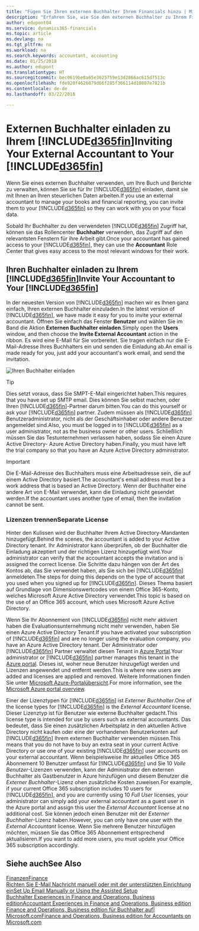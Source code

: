 ```yaml
---
title: "Fügen Sie Ihren externen Buchhalter Ihrem Financials hinzu | Microsoft Docs"
description: "Erfahren Sie, wie Sie den externen Buchhalter zu Ihrem Finance and Operations, Business edition einladen können."
author: edupont04
ms.service: dynamics365-financials
ms.topic: article
ms.devlang: na
ms.tgt_pltfrm: na
ms.workload: na
ms.search.keywords: accountant, accounting
ms.date: 01/25/2018
ms.author: edupont
ms.translationtype: HT
ms.sourcegitcommit: bec0619be0a65e3625759e13d2866ac615d7513c
ms.openlocfilehash: fde920f4626079d66f285f366114d10807e7821b
ms.contentlocale: de-de
ms.lasthandoff: 03/22/2018

---
```

# <a name="inviting-your-external-accountant-to-your-included365finincludesd365finmdmd"></a><span data-ttu-id="aace6-103">Externen Buchhalter einladen zu Ihrem [!INCLUDE[d365fin](includes/d365fin_md.md)]</span><span class="sxs-lookup"><span data-stu-id="aace6-103">Inviting Your External Accountant to Your [!INCLUDE[d365fin](includes/d365fin_md.md)]</span></span>
<span data-ttu-id="aace6-104">Wenn Sie eines externen Buchhalter verwenden, um Ihre Buch und Berichte zu verwalten, können Sie sie für Ihr [!INCLUDE[d365fin](includes/d365fin_md.md)] einladen, damit sie mit Ihnen an Ihren steuerlichen Daten arbeiten.</span><span class="sxs-lookup"><span data-stu-id="aace6-104">If you use an external accountant to manage your books and financial reporting, you can invite them to your [!INCLUDE[d365fin](includes/d365fin_md.md)] so they can work with you on your fiscal data.</span></span>

<span data-ttu-id="aace6-105">Sobald Ihr Buchhalter zu den verwendeten [!INCLUDE[d365fin](includes/d365fin_md.md)] Zugriff hat, können sie das Rollencenter **Buchhalter** verwenden, das Zugriff auf den relevantsten Fenstern für ihre Arbeit gibt.</span><span class="sxs-lookup"><span data-stu-id="aace6-105">Once your accountant has gained access to your [!INCLUDE[d365fin](includes/d365fin_md.md)], they can use the **Accountant** Role Center that gives easy access to the most relevant windows for their work.</span></span>  

## <a name="invite-your-accountant-to-your-included365finincludesd365finmdmd"></a><span data-ttu-id="aace6-106">Ihren Buchhalter einladen zu Ihrem [!INCLUDE[d365fin](includes/d365fin_md.md)]</span><span class="sxs-lookup"><span data-stu-id="aace6-106">Invite Your Accountant to Your [!INCLUDE[d365fin](includes/d365fin_md.md)]</span></span>
<span data-ttu-id="aace6-107">In der neuesten Version von [!INCLUDE[d365fin](includes/d365fin_md.md)] machen wir es Ihnen ganz einfach, Ihren externen Buchhalter einzuladen.</span><span class="sxs-lookup"><span data-stu-id="aace6-107">In the latest version of [!INCLUDE[d365fin](includes/d365fin_md.md)], we have made it easy for you to invite your external accountant.</span></span> <span data-ttu-id="aace6-108">Öffnen Sie einfach das Fenster **Benutzer** und wählen Sie im Band die Aktion **Externen Buchhalter einladen**.</span><span class="sxs-lookup"><span data-stu-id="aace6-108">Simply open the **Users** window, and then choose the **Invite External Accountant** action in the ribbon.</span></span> <span data-ttu-id="aace6-109">Es wird eine E-Mail für Sie vorbereitet. Sie tragen einfach nur die E-Mail-Adresse Ihres Buchhalters ein und senden die Einladung ab.</span><span class="sxs-lookup"><span data-stu-id="aace6-109">An email is made ready for you, just add your accountant's work email, and send the invitation.</span></span>  

![Ihren Buchhalter einladen](./media/finance-invite-accountant/invite-accountant.png)

> [!TIP]  
>  <span data-ttu-id="aace6-111">Dies setzt voraus, dass Sie SMPT-E-Mail eingerichtet haben.</span><span class="sxs-lookup"><span data-stu-id="aace6-111">This requires that you have set up SMTP email.</span></span> <span data-ttu-id="aace6-112">Dies können Sie selbst machen, oder Ihren [!INCLUDE[d365fin](includes/d365fin_md.md)]-Partner darum bitten.</span><span class="sxs-lookup"><span data-stu-id="aace6-112">You can do this yourself or ask your [!INCLUDE[d365fin](includes/d365fin_md.md)] partner.</span></span> <span data-ttu-id="aace6-113">Zudem müssen als [!INCLUDE[d365fin](includes/d365fin_md.md)] Benutzeradministrator, nicht als der Geschäftsinhaber oder andere Benutzer angemeldet sind.</span><span class="sxs-lookup"><span data-stu-id="aace6-113">Also, you must be logged in to [!INCLUDE[d365fin](includes/d365fin_md.md)] as a user administrator, not as the business owner or other users.</span></span> <span data-ttu-id="aace6-114">Schließlich müssen Sie das Testunternehmen verlassen haben, sodass Sie einen Azure Active Directory- Azure Active Directory haben.</span><span class="sxs-lookup"><span data-stu-id="aace6-114">Finally, you must have left the trial company so that you have an Azure Active Directory administrator.</span></span>  

> [!IMPORTANT]  
>  <span data-ttu-id="aace6-115">Die E-Mail-Adresse des Buchhalters muss eine Arbeitsadresse sein, die auf einem Active Directory basiert.</span><span class="sxs-lookup"><span data-stu-id="aace6-115">The accountant's email address must be a work address that is based an Active Directory.</span></span> <span data-ttu-id="aace6-116">Wenn der Buchhalter eine andere Art von E-Mail verwendet, kann die Einladung nicht gesendet werden.</span><span class="sxs-lookup"><span data-stu-id="aace6-116">If the accountant uses another type of email, then the invitation cannot be sent.</span></span>  

### <a name="separate-license"></a><span data-ttu-id="aace6-117">Lizenzen trennen</span><span class="sxs-lookup"><span data-stu-id="aace6-117">Separate License</span></span>
<span data-ttu-id="aace6-118">Hinter den Kulissen wird der Buchhalter Ihrem Active Directory-Mandanten hinzugefügt.</span><span class="sxs-lookup"><span data-stu-id="aace6-118">Behind the scenes, the accountant is added to your Active Directory tenant.</span></span> <span data-ttu-id="aace6-119">Ihr Administrator kann überprüfen, ob der Buchhalter die Einladung akzeptiert und der richtigen Lizenz hinzugefügt wird.</span><span class="sxs-lookup"><span data-stu-id="aace6-119">Your administrator can verify that the accountant accepts the invitation and is assigned the correct license.</span></span> <span data-ttu-id="aace6-120">Die Schritte dazu hängen von der Art des Kontos ab, das Sie verwendet haben, als Sie sich bei [!INCLUDE[d365fin](includes/d365fin_md.md)] anmeldeten.</span><span class="sxs-lookup"><span data-stu-id="aace6-120">The steps for doing this depends on the type of account that you used when you signed up for [!INCLUDE[d365fin](includes/d365fin_md.md)].</span></span> <span data-ttu-id="aace6-121">Dieses Thema basiert auf Grundlage von Dimensionswertcodes von einem Office 365-Konto, welches Microsoft Azure Active Directory verwendet.</span><span class="sxs-lookup"><span data-stu-id="aace6-121">This topic is based on the use of an Office 365 account, which uses Microsoft Azure Active Directory.</span></span>  

<span data-ttu-id="aace6-122">Wenn Sie Ihr Abonnement von [!INCLUDE[d365fin](includes/d365fin_md.md)] nicht mehr aktiviert haben die Evaluationsunternehmung nicht mehr verwenden, haben Sie einen Azure Active Directory Tenant.</span><span class="sxs-lookup"><span data-stu-id="aace6-122">If you have activated your subscription of [!INCLUDE[d365fin](includes/d365fin_md.md)] and are no longer using the evaluation company, you have an Azure Active Directory tenant.</span></span> <span data-ttu-id="aace6-123">Der Administrator oder [!INCLUDE[d365fin](includes/d365fin_md.md)] Partner verwaltet diesen Tenant in [Azure Portal](https://portal.azure.com).</span><span class="sxs-lookup"><span data-stu-id="aace6-123">Your administrator or [!INCLUDE[d365fin](includes/d365fin_md.md)] partner manages this tenant in the [Azure portal](https://portal.azure.com).</span></span> <span data-ttu-id="aace6-124">Dieses ist, woher neue Benutzer hinzugefügt werden und Lizenzen angewendet und entfernt werden.</span><span class="sxs-lookup"><span data-stu-id="aace6-124">This is where new users are added and licenses are applied and removed.</span></span> <span data-ttu-id="aace6-125">Weitere Informationen finden Sie unter [Microsoft Azure-Portalübersicht](https://docs.microsoft.com/en-us/azure/azure-portal-overview).</span><span class="sxs-lookup"><span data-stu-id="aace6-125">For more information, see the [Microsoft Azure portal overview](https://docs.microsoft.com/en-us/azure/azure-portal-overview).</span></span>  

<span data-ttu-id="aace6-126">Einer der Lizenztypen für [!INCLUDE[d365fin](includes/d365fin_md.md)] ist *Externer Buchhalter*.</span><span class="sxs-lookup"><span data-stu-id="aace6-126">One of the license types for [!INCLUDE[d365fin](includes/d365fin_md.md)] is the *External Accountant* license.</span></span> <span data-ttu-id="aace6-127">Dieser Lizenztyp ist für Benutzer wie externe Buchhalter gedacht.</span><span class="sxs-lookup"><span data-stu-id="aace6-127">This license type is intended for use by users such as external accountants.</span></span> <span data-ttu-id="aace6-128">Das bedeutet, dass Sie einen zusätzlichen Arbeitsplatz in den aktuellen Active Directory nicht kaufen oder eine der vorhandenen Benutzerkonten auf [!INCLUDE[d365fin](includes/d365fin_md.md)] Ihrem externen Buchhalter verwenden müssen.</span><span class="sxs-lookup"><span data-stu-id="aace6-128">This means that you do not have to buy an extra seat in your current Active Directory or use one of your existing [!INCLUDE[d365fin](includes/d365fin_md.md)] user accounts on your external accountant.</span></span> <span data-ttu-id="aace6-129">Wenn beispielsweise Ihr aktuelles Office 365 Abonnement 10 Benutzer umfasst für [!INCLUDE[d365fin](includes/d365fin_md.md)] und Sie 10 *Volle Benutzer*-Lizenzen verwenden, kann der Administrator den externen Buchhalter als Gastbenutzer in Azure hinzufügen und diesem Benutzer die *Externer Buchhalter*-Lizenz ohen zusätzliche Kosten zuweisen.</span><span class="sxs-lookup"><span data-stu-id="aace6-129">For example, if your current Office 365 subscription includes 10 users for [!INCLUDE[d365fin](includes/d365fin_md.md)], and you are currently using 10 *Full User* licenses, your administrator can simply add your external accountant as a guest user in the Azure portal and assign this user the *External Accountant* license at no additional cost.</span></span> <span data-ttu-id="aace6-130">Sie können jedoch einen Benutzer mit der *Externer Buchhalter*-Lizenz haben.</span><span class="sxs-lookup"><span data-stu-id="aace6-130">However, you can only have one user with the *External Accountant* license.</span></span> <span data-ttu-id="aace6-131">Wenn Sie mehrere Benutzer hinzufügen möchten, müssen Sie das Office 365 Abonnement entsprechend aktualisieren.</span><span class="sxs-lookup"><span data-stu-id="aace6-131">If you want to add more users, you must update your Office 365 subscription accordingly.</span></span>  

## <a name="see-also"></a><span data-ttu-id="aace6-132">Siehe auch</span><span class="sxs-lookup"><span data-stu-id="aace6-132">See Also</span></span>
[<span data-ttu-id="aace6-133">Finanzen</span><span class="sxs-lookup"><span data-stu-id="aace6-133">Finance</span></span>](finance.md)  
[<span data-ttu-id="aace6-134">Richten Sie E-Mail Nachricht manuell oder mit der unterstützten Einrichtung ein</span><span class="sxs-lookup"><span data-stu-id="aace6-134">Set Up Email Manually or Using the Assisted Setup</span></span>](madeira-how-setup-email.md)  
[<span data-ttu-id="aace6-135">Buchhalter Experiences in Finance and Operations, Business edition</span><span class="sxs-lookup"><span data-stu-id="aace6-135">Accountant Experiences in Finance and Operations, Business edition </span></span>](finance-accounting.md)  
[<span data-ttu-id="aace6-136">Finance and Operations, Business edition für Buchhalter auf| Microsoft.com</span><span class="sxs-lookup"><span data-stu-id="aace6-136">Finance and Operations, Business edition for Accountants on Microsoft.com</span></span>](https://www.microsoft.com/en-us/dynamics365/financial-insights-for-accountants)  

